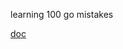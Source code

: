 learning 100 go mistakes

[doc](https://www.yuque.com/zhubiaook/go/kg4gxnpdhx8abtz8/edit?toc_node_uuid=DBAX75TRU4xXV1h0)

